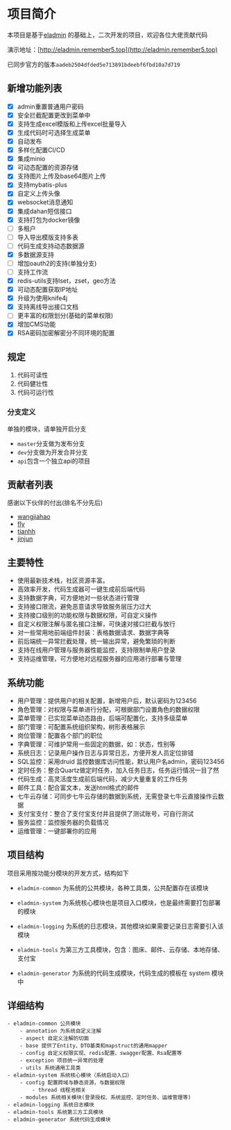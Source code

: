 # 项目简介

本项目是基于[eladmin](https://github.com/elunez/eladmin) 的基础上，二次开发的项目，欢迎各位大佬贡献代码

演示地址：[http://eladmin.remember5.top](http://eladmin.remember5.top)

已同步官方的版本`aadeb2504dfded5e713891bdeebf6fbd10a7d719`

## 新增功能列表

- [x] admin重置普通用户密码
- [x] 安全拦截配置更改到菜单中
- [x] 支持生成excel模版和上传excel批量导入
- [x] 生成代码时可选择生成菜单
- [x] 自动发布
- [x] 多样化配置CI/CD
- [x] 集成minio
- [x] 可动态配置的资源存储
- [x] 支持图片上传及base64图片上传
- [x] 支持mybatis-plus
- [x] 自定义上传头像
- [x] websocket消息通知
- [x] 集成dahan短信接口
- [x] 支持打包为docker镜像
- [ ] 多租户
- [ ] 导入导出模版支持多表
- [ ] 代码生成支持动态数据源
- [x] 多数据源支持
- [ ] 增加oauth2的支持(单独分支)
- [ ] 支持工作流
- [x] redis-utils支持lset，zset，geo方法
- [x] 可动态配置获取IP地址
- [x] 升级为使用knife4j
- [x] 支持离线导出接口文档
- [ ] 更丰富的权限划分(基础的菜单权限)
- [x] 增加CMS功能
- [x] RSA密码加密解密分不同环境的配置

## 规定

1. 代码可读性
2. 代码健壮性
3. 代码可运行性

### 分支定义
单独的模块，请单独开启分支
* `master`分支做为发布分支
* `dev`分支做为开发合并分支
* `api`包含一个独立api的项目

## 贡献者列表

感谢以下伙伴的付出(排名不分先后)
* [wangjiahao](https://github.com/remember-5)
* [fly](https://github.com/Y914612354)
* [tianhh](https://github.com/tianhhuan)
* [jinjun]()



## 主要特性
- 使用最新技术栈，社区资源丰富。
- 高效率开发，代码生成器可一键生成前后端代码
- 支持数据字典，可方便地对一些状态进行管理
- 支持接口限流，避免恶意请求导致服务层压力过大
- 支持接口级别的功能权限与数据权限，可自定义操作
- 自定义权限注解与匿名接口注解，可快速对接口拦截与放行
- 对一些常用地前端组件封装：表格数据请求、数据字典等
- 前后端统一异常拦截处理，统一输出异常，避免繁琐的判断
- 支持在线用户管理与服务器性能监控，支持限制单用户登录
- 支持运维管理，可方便地对远程服务器的应用进行部署与管理

##  系统功能
- 用户管理：提供用户的相关配置，新增用户后，默认密码为123456
- 角色管理：对权限与菜单进行分配，可根据部门设置角色的数据权限
- 菜单管理：已实现菜单动态路由，后端可配置化，支持多级菜单
- 部门管理：可配置系统组织架构，树形表格展示
- 岗位管理：配置各个部门的职位
- 字典管理：可维护常用一些固定的数据，如：状态，性别等
- 系统日志：记录用户操作日志与异常日志，方便开发人员定位排错
- SQL监控：采用druid 监控数据库访问性能，默认用户名admin，密码123456
- 定时任务：整合Quartz做定时任务，加入任务日志，任务运行情况一目了然
- 代码生成：高灵活度生成前后端代码，减少大量重复的工作任务
- 邮件工具：配合富文本，发送html格式的邮件
- 七牛云存储：可同步七牛云存储的数据到系统，无需登录七牛云直接操作云数据
- 支付宝支付：整合了支付宝支付并且提供了测试账号，可自行测试
- 服务监控：监控服务器的负载情况
- 运维管理：一键部署你的应用

## 项目结构
项目采用按功能分模块的开发方式，结构如下

- `eladmin-common` 为系统的公共模块，各种工具类，公共配置存在该模块

- `eladmin-system` 为系统核心模块也是项目入口模块，也是最终需要打包部署的模块

- `eladmin-logging` 为系统的日志模块，其他模块如果需要记录日志需要引入该模块

- `eladmin-tools` 为第三方工具模块，包含：图床、邮件、云存储、本地存储、支付宝

- `eladmin-generator` 为系统的代码生成模块，代码生成的模板在 system 模块中

## 详细结构

```
- eladmin-common 公共模块
    - annotation 为系统自定义注解
    - aspect 自定义注解的切面
    - base 提供了Entity、DTO基类和mapstruct的通用mapper
    - config 自定义权限实现、redis配置、swagger配置、Rsa配置等
    - exception 项目统一异常的处理
    - utils 系统通用工具类
- eladmin-system 系统核心模块（系统启动入口）
	- config 配置跨域与静态资源，与数据权限
	    - thread 线程池相关
	- modules 系统相关模块(登录授权、系统监控、定时任务、运维管理等)
- eladmin-logging 系统日志模块
- eladmin-tools 系统第三方工具模块
- eladmin-generator 系统代码生成模块
```
